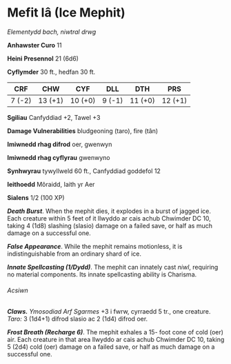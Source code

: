 # Mefit Iâ (Ice Mephit)

*Elementydd bach, niwtral drwg*

**Anhawster Curo** 11

**Heini Presennol** 21 (6d6)

**Cyflymder** 30 ft., hedfan 30 ft.

| CRF    | CHW     | CYF     | DLL    | DTH     | PRS     |
|--------|---------|---------|--------|---------|---------|
| 7 (-2) | 13 (+1) | 10 (+0) | 9 (-1) | 11 (+0) | 12 (+1) |

**Sgiliau** Canfyddiad +2, Tawel +3

**Damage Vulnerabilities** bludgeoning (taro), fire (tân)

**Imiwnedd rhag difrod** oer, gwenwyn

**Imiwnedd rhag cyflyrau** gwenwyno

**Synhwyrau** tywyllweld 60 ft., Canfyddiad goddefol 12

**Ieithoedd** Môraidd, Iaith yr Aer

**Sialens** 1/2 (100 XP)

***Death Burst***. When the mephit dies, it explodes in a burst of jagged ice. Each creature within 5 feet of it llwyddo ar cais achub Chwimder DC 10, taking 4 (1d8) slashing (slasio) damage on a failed save, or half as much damage on a successful one.

***False Appearance***. While the mephit remains motionless, it is indistinguishable from an ordinary shard of ice.

***Innate Spellcasting (1/Dydd)***. The mephit can innately cast *niwl*, requiring no material components. Its innate spellcasting ability is Charisma.

###### Acsiwn

***Claws.*** *Ymosodiad Arf Sgarmes* +3 i fwrw, cyrraedd 5 tr., one creature. *Taro:* 3 (1d4+1) difrod slasio ac 2 (1d4) difrod oer.

***Frost Breath (Recharge 6)***. The mephit exhales a 15- foot cone of cold (oer) air. Each creature in that area llwyddo ar cais achub Chwimder DC 10, taking 5 (2d4) cold (oer) damage on a failed save, or half as much damage on a successful one.